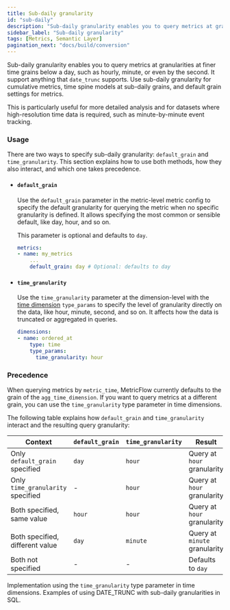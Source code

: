 ```yaml
---
title: Sub-daily granularity
id: "sub-daily"
description: "Sub-daily granularity enables you to query metrics at granularities at finer time grains below a day, such as hourly, minute, or even by the second. "
sidebar_label: "Sub-daily granularity"
tags: [Metrics, Semantic Layer]
pagination_next: "docs/build/conversion"
---
```



Sub-daily granularity enables you to query metrics at granularities at finer time grains below a day, such as hourly, minute, or even by the second. It support anything that `date_trunc` supports. Use sub-daily granularity for cumulative metrics, time spine models at sub-daily grains, and default grain settings for metrics.

This is particularly useful for more detailed analysis and for datasets where high-resolution time data is required, such as minute-by-minute event tracking. 

### Usage
There are two ways to specify sub-daily granularity: `default_grain` and `time_granularity`. This section explains how to use both methods, how they also interact, and which one takes precedence. 

- #### `default_grain`
  Use the `default_grain` parameter in the metric-level metric config to specify the default granularity for querying the metric when no specific granularity is defined. It allows specifying the most common or sensible default, like day, hour, and so on.
  
  This parameter is optional and defaults to `day`.

    <File name="models/metrics/file_name.yml" >

    ```yaml
    metrics:
    - name: my_metrics
        ...
        default_grain: day # Optional: defaults to day
    ```
    </File>

- #### `time_granularity`
  Use the `time_granularity` parameter at the dimension-level with the [time dimension](/docs/build/dimensions#time) `type_params` to specify the level of granularity directly on the data, like hour, minute, second, and so on. It affects how the data is truncated or aggregated in queries.

    <File name="models/metrics/file_name.yml" >

    ```yaml
    dimensions:
    - name: ordered_at
        type: time
        type_params:
          time_granularity: hour

    ```
    </File>

### Precedence
When querying metrics by `metric_time`, MetricFlow currently defaults to the grain of the `agg_time_dimension`. If you want to query metrics at a different grain, you can use the `time_granularity` type parameter in time dimensions.

The following table explains how `default_grain` and `time_granularity` interact and the resulting query granularity:

| Context | `default_grain` | `time_granularity` | Result |
| --- | --- | --- | --- |
| Only `default_grain` specified | `day` | `hour` | Query at `hour` granularity |
| Only `time_granularity` specified | - | `hour` | Query at `hour` granularity |
| Both specified, same value | `hour` | `hour` | Query at `hour` granularity |
| Both specified, different value | `day` | `minute` | Query at `minute` granularity |
| Both not specified | - | - | Defaults to `day` |

Implementation using the `time_granularity` type parameter in time dimensions.
Examples of using DATE_TRUNC with sub-daily granularities in SQL.

